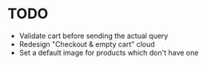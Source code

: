 # TODO

- Validate cart before sending the actual query
- Redesign "Checkout & empty cart" cloud
- Set a default image for products which don't have one